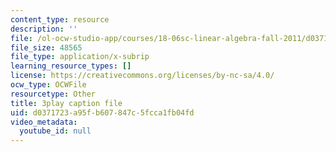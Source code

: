 ```yaml
---
content_type: resource
description: ''
file: /ol-ocw-studio-app/courses/18-06sc-linear-algebra-fall-2011/d0371723a95fb607847c5fcca1fb04fd_MsIvs_6vC38.srt
file_size: 48565
file_type: application/x-subrip
learning_resource_types: []
license: https://creativecommons.org/licenses/by-nc-sa/4.0/
ocw_type: OCWFile
resourcetype: Other
title: 3play caption file
uid: d0371723-a95f-b607-847c-5fcca1fb04fd
video_metadata:
  youtube_id: null
---
```

